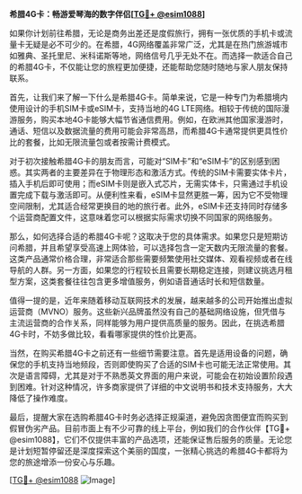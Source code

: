 **希腊4G卡：畅游爱琴海的数字伴侣[[TG💪+ @esim1088](https://t.me/s/esim1088)]**

如果你计划前往希腊，无论是商务出差还是度假旅行，拥有一张优质的手机卡或流量卡无疑是必不可少的。在希腊，4G网络覆盖非常广泛，尤其是在热门旅游城市如雅典、圣托里尼、米科诺斯等地，网络信号几乎无处不在。而选择一款适合自己的希腊4G卡，不仅能让您的旅程更加便捷，还能帮助您随时随地与家人朋友保持联系。

首先，让我们来了解一下什么是希腊4G卡。简单来说，它是一种专门为希腊境内使用设计的手机SIM卡或eSIM卡，支持当地的4G LTE网络。相较于传统的国际漫游服务，购买本地4G卡能够大幅节省通信费用。例如，在欧洲其他国家漫游时，通话、短信以及数据流量的费用可能会非常高昂，而希腊4G卡通常提供更具性价比的套餐，比如无限流量包或者按需计费模式。

对于初次接触希腊4G卡的朋友而言，可能对“SIM卡”和“eSIM卡”的区别感到困惑。其实两者的主要差异在于物理形态和激活方式。传统的SIM卡需要实体卡片，插入手机后即可使用；而eSIM卡则是嵌入式芯片，无需实体卡，只需通过手机设置完成下载与激活即可。从便利性来看，eSIM卡显然更胜一筹，因为它不受物理空间限制，尤其适合经常更换目的地的旅行者。此外，eSIM卡还支持同时存储多个运营商配置文件，这意味着您可以根据实际需求切换不同国家的网络服务。

那么，如何选择合适的希腊4G卡呢？这取决于您的具体需求。如果您只是短期访问希腊，并且希望享受高速上网体验，可以选择包含一定天数内无限流量的套餐。这类产品通常价格合理，非常适合那些需要频繁使用社交媒体、观看视频或者在线导航的人群。另一方面，如果您的行程较长且需要长期稳定连接，则建议挑选月租型方案，这类套餐往往包含更多增值服务，例如语音通话时长和短信数量。

值得一提的是，近年来随着移动互联网技术的发展，越来越多的公司开始推出虚拟运营商（MVNO）服务。这些新兴品牌虽然没有自己的基础网络设施，但凭借与主流运营商的合作关系，同样能够为用户提供高质量的服务。因此，在挑选希腊4G卡时，不妨多做比较，看看哪家提供的性价比更高。

当然，在购买希腊4G卡之前还有一些细节需要注意。首先是适用设备的问题，确保您的手机支持当地频段，否则即使购买了合适的SIM卡也可能无法正常使用。其次是语言障碍，尤其是对于不熟悉英文界面的用户来说，可能会在初始设置阶段遇到困难。针对这种情况，许多商家提供了详细的中文说明书和技术支持服务，大大降低了操作难度。

最后，提醒大家在选购希腊4G卡时务必选择正规渠道，避免因贪图便宜而购买到假冒伪劣产品。目前市面上有不少可靠的线上平台，例如我们的合作伙伴【TG💪+ @esim1088】，它们不仅提供丰富的产品选项，还能保证售后服务的质量。无论您是计划短暂停留还是深度探索这个美丽的国度，一张精心挑选的希腊4G卡都将为您的旅途增添一份安心与乐趣。

[[TG💪+ @esim1088](https://t.me/s/esim1088) ![Image](https://i.postimg.cc/4NQfJmqS/Snipaste-2025-05-13-00-14-12.png)]